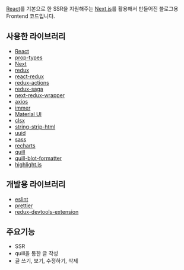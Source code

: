 [React](https://ko.reactjs.org/)를 기본으로 한 SSR을 지원해주는 [Next.js](https://nextjs.org/)를 활용해서 만들어진 블로그용 Frontend 코드입니다.

## 사용한 라이브러리
- [React](https://ko.reactjs.org/)
- [prop-types](https://github.com/facebook/prop-types)
- [Next](https://nextjs.org/)
- [redux](https://ko.redux.js.org/)
- [react-redux](https://react-redux.js.org/)
- [redux-actions](https://github.com/redux-utilities/redux-actions)
- [redux-saga](https://redux-saga.js.org/)
- [next-redux-wrapper](https://github.com/kirill-konshin/next-redux-wrapper)
- [axios](https://github.com/axios/axios)
- [immer](https://github.com/immerjs/immer)
- [Material UI](https://material-ui.com/)
- [clsx](https://github.com/lukeed/clsx)
- [string-strip-html](https://codsen.com/os/string-strip-html/)
- [uuid](https://github.com/uuidjs/uuid)
- [sass](https://github.com/sass/sass)
- [recharts](http://recharts.org/en-US/)
- [quill](https://quilljs.com/)
- [quill-blot-formatter](https://github.com/Fandom-OSS/quill-blot-formatter)
- [highlight.js](https://highlightjs.org/)

## 개발용 라이브러리
- [eslint](https://github.com/eslint/eslint)
- [prettier](https://prettier.io/)
- [redux-devtools-extension](https://github.com/zalmoxisus/redux-devtools-extension)

## 주요기능
- SSR
- quill을 통한 글 작성
- 글 쓰기, 보기, 수정하기, 삭제
